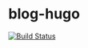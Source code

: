 # blog-hugo
[![Build Status](https://travis-ci.com/flyingpot/blog-hugo.svg?branch=master)](https://travis-ci.com/flyingpot/blog-hugo)
